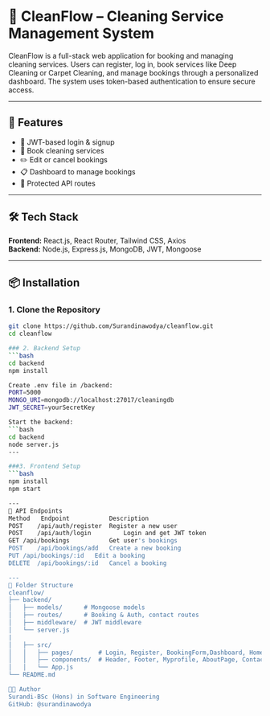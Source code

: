 # 🧼 CleanFlow – Cleaning Service Management System

CleanFlow is a full-stack web application for booking and managing cleaning services. Users can register, log in, book services like Deep Cleaning or Carpet Cleaning, and manage bookings through a personalized dashboard. The system uses token-based authentication to ensure secure access.

---

## 🚀 Features
- 🔐 JWT-based login & signup
- 📅 Book cleaning services
- ✏️ Edit or cancel bookings
- 📋 Dashboard to manage bookings
- 🧠 Protected API routes

---

## 🛠️ Tech Stack

**Frontend:** React.js, React Router, Tailwind CSS, Axios  
**Backend:** Node.js, Express.js, MongoDB, JWT, Mongoose

---

## 📦 Installation

### 1. Clone the Repository
```bash
git clone https://github.com/Surandinawodya/cleanflow.git
cd cleanflow

### 2. Backend Setup
```bash
cd backend
npm install

Create .env file in /backend:
PORT=5000
MONGO_URI=mongodb://localhost:27017/cleaningdb
JWT_SECRET=yourSecretKey

Start the backend:
```bash
cd backend
node server.js
---

###3. Frontend Setup
```bash
npm install
npm start

---
🔐 API Endpoints
Method	 Endpoint	        Description
POST	/api/auth/register	Register a new user
POST	/api/auth/login	        Login and get JWT token
GET	/api/bookings	        Get user's bookings
POST	/api/bookings/add	Create a new booking
PUT	/api/bookings/:id	Edit a booking
DELETE	/api/bookings/:id	Cancel a booking

---
📂 Folder Structure
cleanflow/
├── backend/
│   ├── models/      # Mongoose models
│   ├── routes/      # Booking & Auth, contact routes
│   ├── middleware/  # JWT middleware
│   └── server.js
|
│   ├── src/
│   │   ├── pages/       # Login, Register, BookingForm,Dashboard, Homepage
│   │   ├── components/  # Header, Footer, Myprofile, AboutPage, ContactUs
│   │   └── App.js
└── README.md

👨‍💻 Author
Surandi-BSc (Hons) in Software Engineering
GitHub: @surandinawodya
